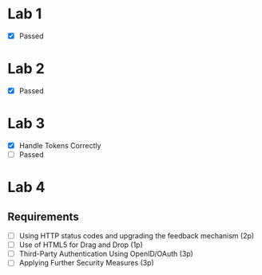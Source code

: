 # Lab 1

- [X] Passed

# Lab 2

- [X] Passed

# Lab 3

- [X] Handle Tokens Correctly
- [ ] Passed

# Lab 4

## Requirements

- [ ] Using HTTP status codes and upgrading the feedback mechanism (2p)
- [ ] Use of HTML5 for Drag and Drop (1p)
- [ ] Third-Party Authentication Using OpenID/OAuth (3p)
- [ ] Applying Further Security Measures (3p)